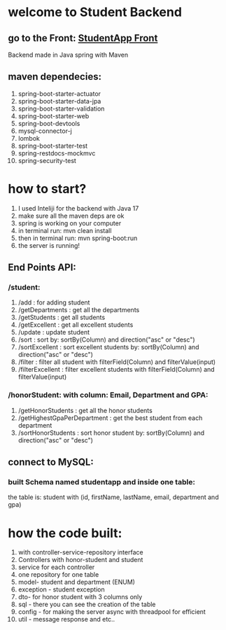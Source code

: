 # welcome to Student Backend
## go to the Front: [StudentApp Front](https://github.com/1997alon/StudentApp-Front)
Backend made in Java spring with Maven
## maven dependecies:
  1. spring-boot-starter-actuator
  2. spring-boot-starter-data-jpa
  3. spring-boot-starter-validation
  4. spring-boot-starter-web
  5. spring-boot-devtools
  6. mysql-connector-j
  7. lombok
  8. spring-boot-starter-test
  9. spring-restdocs-mockmvc
  10. spring-security-test


# how to start?
1. I used Inteliji for the backend with Java 17
2. make sure all the maven deps are ok
3. spring is working on your computer
4. in terminal run: mvn clean install
5. then in terminal run: mvn spring-boot:run
6. the server is running!

## End Points API:
### /student:
  1. /add : for adding student
  2. /getDepartments : get all the departments
  3. /getStudents : get all students
  4. /getExcellent : get all excellent students
  5. /update : update student
  6. /sort : sort by: sortBy(Column) and direction("asc" or "desc")
  7. /sortExcellent : sort excellent students by: sortBy(Column) and direction("asc" or "desc")
  8. /filter : filter all student with filterField(Column) and filterValue(input)
  9. /filterExcellent : filter excellent students with filterField(Column) and filterValue(input)
### /honorStudent: with column: Email, Department and GPA:
  1. /getHonorStudents : get all the honor students
  2. /getHighestGpaPerDepartment : get the best student from each department
  3. /sortHonorStudents : sort honor student by: sortBy(Column) and direction("asc" or "desc")
## connect to MySQL:
### built Schema named studentapp and inside one table:
the table is: student with (id, firstName, lastName, email, department and gpa)

# how the code built:
  1. with controller-service-repository interface
  2. Controllers with honor-student and student
  3. service for each controller
  4. one repository for one table
  5. model- student and department (ENUM)
  6. exception - student exception
  7. dto- for honor student with 3 columns only
  8. sql - there you can see the creation of the table
  9. config - for making the server async with threadpool for efficient
  10. util - message response and etc..




